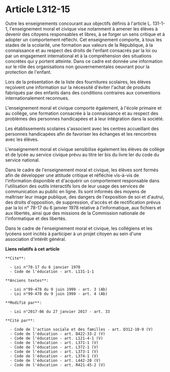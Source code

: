 # Article L312-15

Outre les enseignements concourant aux objectifs définis à l'article L. 131-1-1, l'enseignement moral et civique vise
notamment à amener les élèves à devenir des citoyens responsables et libres, à se forger un sens critique et à adopter un
comportement réfléchi. Cet enseignement comporte, à tous les stades de la scolarité, une formation aux valeurs de la
République, à la connaissance et au respect des droits de l'enfant consacrés par la loi ou par un engagement international et
à la compréhension des situations concrètes qui y portent atteinte. Dans ce cadre est donnée une information sur le rôle des
organisations non gouvernementales oeuvrant pour la protection de l'enfant. 

Lors de la présentation de la liste des fournitures scolaires, les élèves reçoivent une information sur la nécessité d'éviter
l'achat de produits fabriqués par des enfants dans des conditions contraires aux conventions internationalement reconnues.

L'enseignement moral et civique comporte également, à l'école primaire et au collège, une formation consacrée à la
connaissance et au respect des problèmes des personnes handicapées et à leur intégration dans la société. 

Les établissements scolaires s'associent avec les centres accueillant des personnes handicapées afin de favoriser les
échanges et les rencontres avec les élèves.

L'enseignement moral et civique sensibilise également les élèves de collège et de lycée au service civique prévu au titre Ier
bis du livre Ier du code du service national. 

Dans le cadre de l'enseignement moral et civique, les élèves sont formés afin de développer une attitude critique et
réfléchie vis-à-vis de l'information disponible et d'acquérir un comportement responsable dans l'utilisation des outils
interactifs lors de leur usage des services de communication au public en ligne. Ils sont informés des moyens de maîtriser
leur image publique, des dangers de l'exposition de soi et d'autrui, des droits d'opposition, de suppression, d'accès et de
rectification prévus par la loi n° 78-17 du 6 janvier 1978 relative à l'informatique, aux fichiers et aux libertés, ainsi que
des missions de la Commission nationale de l'informatique et des libertés.

Dans le cadre de l'enseignement moral et civique, les collégiens et les  lycéens sont incités à participer à un projet
citoyen au sein d'une  association d'intérêt général.

**Liens relatifs à cet article**

	**Cite**:

	  - Loi n°78-17 du 6 janvier 1978
	  - Code de l'éducation - art. L131-1-1

	**Anciens textes**:

	  - Loi n°99-478 du 9 juin 1999 - art. 3 (Ab)
	  - Loi n°99-478 du 9 juin 1999 - art. 4 (Ab)

	**Modifié par**:

	  - Loi n°2017-86 du 27 janvier 2017 - art. 33

	**Cité par**:

	  - Code de l'action sociale et des familles - art. D312-10-9 (V)
	  - Code de l'éducation - art. D422-33-2 (V)
	  - Code de l'éducation - art. L121-4-1 (V)
	  - Code de l'éducation - art. L371-1 (V)
	  - Code de l'éducation - art. L372-1 (V)
	  - Code de l'éducation - art. L373-1 (V)
	  - Code de l'éducation - art. L374-1 (V)
	  - Code de l'éducation - art. L442-20 (V)
	  - Code de l'éducation - art. R421-45-2 (V)
